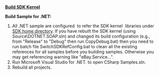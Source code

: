 **[Build SDK Kernel](../../Source/HowToBuild.htm)**

**Build Sample for .NET:**

1.  All .NET sample are configured  to refer the SDK kernel  libraries under  [SDK home directory](../../). If you have rebuilt the SDK kernel (using  Source\\DOTNET.SOAP.sln) and changed its build configuration (e.g., from "Release" to "Debug" then run CopyDebug.bat) then you need to run batch file SwitchSDKRefConfig.bat to clean all the existing references for all samples before you building samples. Otherwise you may get referencing warning like "eBay.Service...".
2.  Run Microsoft Visual Studio for .NET. to open CSharp Samples.sln.
3.  Rebuild all projects.